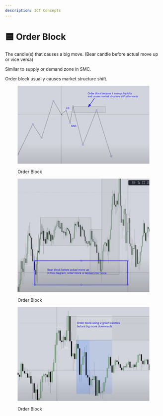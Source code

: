 ```yaml
---
description: ICT Concepts
---
```


# 🟦 Order Block

The candle(s) that causes a big move. (Bear candle before actual move up or vice versa)

Similar to supply or demand zone in SMC.

Order block usually causes market structure shift.

<figure><img src="../.gitbook/assets/image (17) (1) (1).png" alt=""><figcaption><p>Order Block</p></figcaption></figure>

<figure><img src="../.gitbook/assets/image (16) (1) (1).png" alt=""><figcaption><p>Order Block</p></figcaption></figure>

<figure><img src="../.gitbook/assets/image (12).png" alt=""><figcaption><p>Order Block</p></figcaption></figure>
